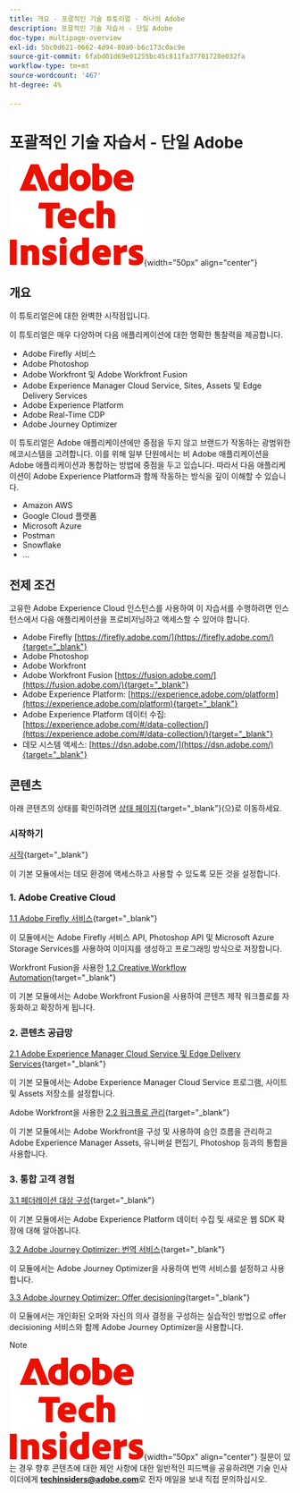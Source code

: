 ```yaml
---
title: 개요 - 포괄적인 기술 튜토리얼 - 하나의 Adobe
description: 포괄적인 기술 자습서 - 단일 Adobe
doc-type: multipage-overview
exl-id: 5bc0d621-0662-4d94-80a0-b6c173c0ac9e
source-git-commit: 6fabd01d69e01255bc45c811fa37701728e032fa
workflow-type: tm+mt
source-wordcount: '467'
ht-degree: 4%

---
```


# 포괄적인 기술 자습서 - 단일 Adobe

![기술 내부자](./assets/images/techinsiders.png){width="50px" align="center"}

## 개요

이 튜토리얼은에 대한 완벽한 시작점입니다.

이 튜토리얼은 매우 다양하며 다음 애플리케이션에 대한 명확한 통찰력을 제공합니다.

- Adobe Firefly 서비스
- Adobe Photoshop
- Adobe Workfront 및 Adobe Workfront Fusion
- Adobe Experience Manager Cloud Service, Sites, Assets 및 Edge Delivery Services
- Adobe Experience Platform
- Adobe Real-Time CDP
- Adobe Journey Optimizer


이 튜토리얼은 Adobe 애플리케이션에만 중점을 두지 않고 브랜드가 작동하는 광범위한 에코시스템을 고려합니다. 이를 위해 일부 단원에서는 비 Adobe 애플리케이션을 Adobe 애플리케이션과 통합하는 방법에 중점을 두고 있습니다. 따라서 다음 애플리케이션이 Adobe Experience Platform과 함께 작동하는 방식을 깊이 이해할 수 있습니다.

- Amazon AWS
- Google Cloud 플랫폼
- Microsoft Azure
- Postman
- Snowflake
- ...

## 전제 조건

고유한 Adobe Experience Cloud 인스턴스를 사용하여 이 자습서를 수행하려면 인스턴스에서 다음 애플리케이션을 프로비저닝하고 액세스할 수 있어야 합니다.

- Adobe Firefly [https://firefly.adobe.com/](https://firefly.adobe.com/){target="_blank"}
- Adobe Photoshop
- Adobe Workfront
- Adobe Workfront Fusion [https://fusion.adobe.com/](https://fusion.adobe.com/){target="_blank"}
- Adobe Experience Platform: [https://experience.adobe.com/platform](https://experience.adobe.com/platform){target="_blank"}
- Adobe Experience Platform 데이터 수집: [https://experience.adobe.com/#/data-collection/](https://experience.adobe.com/#/data-collection/){target="_blank"}
- 데모 시스템 액세스: [https://dsn.adobe.com/](https://dsn.adobe.com/){target="_blank"}

## 콘텐츠

아래 콘텐츠의 상태를 확인하려면 [상태 페이지](./status.md){target="_blank"}(으)로 이동하세요.

### 시작하기

[시작](./modules/getting-started/gettingstarted/getting-started.md){target="_blank"}

이 기본 모듈에서는 데모 환경에 액세스하고 사용할 수 있도록 모든 것을 설정합니다.

### 1. Adobe Creative Cloud

[1.1 Adobe Firefly 서비스](./modules/creative-cloud/module1.1/firefly-services.md){target="_blank"}

이 모듈에서는 Adobe Firefly 서비스 API, Photoshop API 및 Microsoft Azure Storage Services를 사용하여 이미지를 생성하고 프로그래밍 방식으로 저장합니다.

Workfront Fusion을 사용한 [1.2 Creative Workflow Automation](./modules/creative-cloud/module1.2/automation.md){target="_blank"}

이 기본 모듈에서는 Adobe Workfront Fusion을 사용하여 콘텐츠 제작 워크플로를 자동화하고 확장하게 됩니다.

### 2. 콘텐츠 공급망

[2.1 Adobe Experience Manager Cloud Service 및 Edge Delivery Services](./modules/csc/module2.1/aemcs.md){target="_blank"}

이 기본 모듈에서는 Adobe Experience Manager Cloud Service 프로그램, 사이트 및 Assets 저장소를 설정합니다.

Adobe Workfront을 사용한 [2.2 워크플로 관리](./modules/csc/module2.2/workfront.md){target="_blank"}

이 기본 모듈에서는 Adobe Workfront을 구성 및 사용하여 승인 흐름을 관리하고 Adobe Experience Manager Assets, 유니버설 편집기, Photoshop 등과의 통합을 사용합니다.

### 3. 통합 고객 경험

[3.1 페더레이션 대상 구성](./modules/uce/module3.1/fac.md){target="_blank"}

이 기본 모듈에서는 Adobe Experience Platform 데이터 수집 및 새로운 웹 SDK 확장에 대해 알아봅니다.

[3.2 Adobe Journey Optimizer: 번역 서비스](./modules/uce/module3.2/ajotranslationsvcs.md){target="_blank"}

이 모듈에서는 Adobe Journey Optimizer을 사용하여 번역 서비스를 설정하고 사용합니다.

[3.3 Adobe Journey Optimizer: Offer decisioning](./modules/uce/module3.3/offer-decisioning.md){target="_blank"}

이 모듈에서는 개인화된 오퍼와 자신의 의사 결정을 구성하는 실습적인 방법으로 offer decisioning 서비스와 함께 Adobe Journey Optimizer을 사용합니다.

>[!NOTE]
>
>![기술 내부자](./assets/images/techinsiders.png){width="50px" align="center"}
>질문이 있는 경우 향후 콘텐츠에 대한 제안 사항에 대한 일반적인 피드백을 공유하려면 기술 인사이더에게 **techinsiders@adobe.com**&#x200B;로 전자 메일을 보내 직접 문의하십시오.
